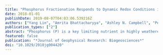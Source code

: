 ```yaml
---
title: "Phosphorus Fractionation Responds to Dynamic Redox Conditions in a Humid Tropical Forest Soil"
date: 2018-01-01
publishDate: 2019-08-07T04:03:06.539216Z
authors: ["Yang Lin", "Amrita Bhattacharyya", "Ashley N. Campbell", "Peter S. Nico", "Jennifer Pett‐Ridge", "Whendee L. Silver"]
publication_types: ["2"]
abstract: "Phosphorus (P) is a key limiting nutrient in highly weathered soils of humid tropical forests. A large proportion of P in these soils is bound to redox‐sensitive iron (Fe) minerals; however, little is known about how Fe redox interactions affect soil P cycling. In an incubation experiment, we changed bulk soil redox regimes by varying headspace conditions (air versus N2 gas) and examined the responses of soil P and Fe species to two fluctuating treatments (4‐ or 8‐day oxic followed by 4‐day anoxic) and two static redox treatments (oxic and anoxic). A static anoxic headspace increased NaOH‐extractable inorganic P and ammonium oxalate‐extractable total P (AO‐Pt) by 10% and 38%, respectively, relative to a static oxic headspace. Persistent anoxia also increased NaHCO3‐extractable total P (NaHCO3‐Pt) toward the end of the experiment. Effects of redox fluctuation were more complex and dependent on temporal scales. Ammonium oxalate‐extractable Fe and Pt concentrations responded to redox fluctuation early in the experiment, but not thereafter, suggesting a depletion of reductant over time. Immediately following a switch from an oxic to anoxic headspace, concentrations of AO‐Pt, AO‐Fe, and HCl‐extractable Fe(II) increased (within 30 min) but fell back to initial levels by 180 min. Surprisingly, the labile P pool (NaHCO3‐Pt) decreased immediately after reduction events, potentially due to resorption and microbial uptake. Overall, our data demonstrate that P fractions can respond rapidly to changes in soil redox conditions, and in environments where redox oscillation is common, roots and microbes may benefit from these rapid P dynamics. Shortly after redox switches, some soil P fractions showed tight coupling with iron speciation Amorphous Fe and P fractions became less sensitive to redox fluctuation over time Static anoxic conditions increased P extractability and enhanced iron reduction"
featured: false
publication: "*Journal of Geophysical Research: Biogeosciences*"
doi: "10.1029/2018jg004420"
---
```


